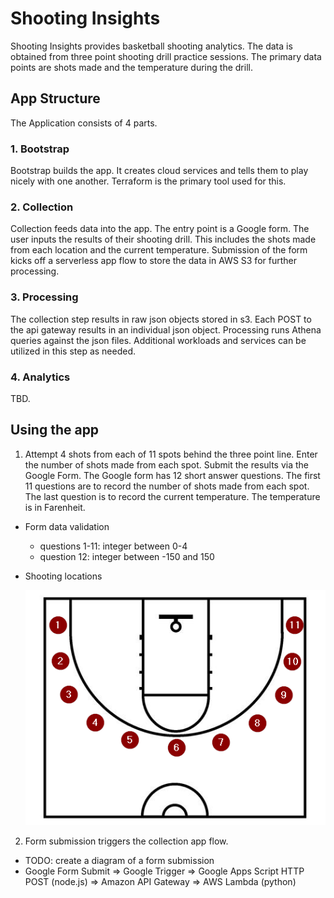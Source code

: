 # Shooting Insights

Shooting Insights provides basketball shooting analytics. The data is obtained from three point shooting drill practice sessions. The primary data points are shots made and the temperature during the drill. 

## App Structure
The Application consists of 4 parts.

### 1. Bootstrap
Bootstrap builds the app. It creates cloud services and tells them to play nicely with one another. Terraform is the primary tool used for this.

### 2. Collection
Collection feeds data into the app. The entry point is a Google form. The user inputs the results of their shooting drill. This includes the shots made from each location and the current temperature. Submission of the form kicks off a serverless app flow to store the data in AWS S3 for further processing.

### 3. Processing
The collection step results in raw json objects stored in s3. Each POST to the api gateway results in an individual json object. Processing runs Athena queries against the json files. Additional workloads and services can be utilized in this step as needed.

### 4. Analytics
TBD. 

## Using the app

1. Attempt 4 shots from each of 11 spots behind the three point line. Enter the number of shots made from each spot. Submit the results via the Google Form. The Google form has 12 short answer questions. The first 11 questions are to record the number of shots made from each spot. The last question is to record the current temperature. The temperature is in Farenheit.

 - Form data validation
   - questions 1-11: integer between 0-4
   - question 12: integer between -150 and 150
 - Shooting locations

      ![half court shooting locations](img/half_court.png)

2. Form submission triggers the collection app flow.

 - TODO: create a diagram of a form submission 
 - Google Form Submit => Google Trigger => Google Apps Script HTTP POST (node.js) => Amazon API Gateway => AWS Lambda (python)
